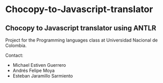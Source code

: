 # Chocopy-to-Javascript-translator
## Chocopy to Javascript translator using ANTLR

Project for the Programming languages class at Universidad Nacional de Colombia.


Contact:
- Michael Estiven Guerrero
- Andrés Felipe Moya
- Esteban Jaramillo Sarmiento
